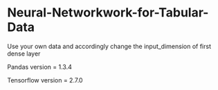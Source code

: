 # Neural-Networkwork-for-Tabular-Data
Use your own data and accordingly change the input_dimension of first dense layer

Pandas version = 1.3.4

Tensorflow version = 2.7.0
